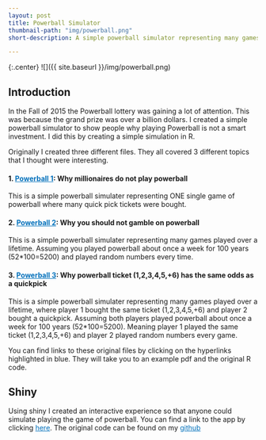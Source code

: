 ```yaml
---
layout: post
title: Powerball Simulator
thumbnail-path: "img/powerball.png"
short-description: A simple powerball simulator representing many games played over a lifetime.

---
```


{:.center}
![]({{ site.baseurl }}/img/powerball.png)

## Introduction

In the Fall of 2015 the Powerball lottery was gaining a lot of attention. This was because the grand prize was over a billion dollars. I created a simple powerball simulator to show people why playing Powerball is not a smart investment. I did this by creating a simple simulation in R.

Originally I created three different files. They all covered 3 different topics that I thought were interesting.

<h4><p>1. <a href = "https://github.com/dvcv/Powerball/tree/master/Powerball1" style = "color: #0070BB" target="_blank_">Powerball 1</a>: Why millionaires do not play powerball</p></h4>

This is a simple powerball simulater representing ONE single game of powerball where many quick pick tickets were bought.

<h4><p>2. <a href = "https://github.com/dvcv/Powerball/tree/master/Powerball2" style = "color: #0070BB" target="_blank_">Powerball 2</a>: Why you should not gamble on powerball</p></h4>   

This is a simple powerball simulater representing many games played over a lifetime. Assuming you played powerball about once a week for 100 years (52*100=5200) and played random numbers every time.

<h4><p>3. <a href = "https://github.com/dvcv/Powerball/tree/master/Powerball3" style = "color: #0070BB" target="_blank_">Powerball 3</a>: Why powerball ticket (1,2,3,4,5,+6) has the same odds as a quickpick</p></h4>

This is a simple powerball simulater representing many games played over a lifetime, where player 1 bought the same ticket (1,2,3,4,5,+6) and player 2 bought a quickpick. Assuming both players played powerball about once a week for 100 years (52*100=5200). Meaning player 1 played the same ticket (1,2,3,4,5,+6) and player 2 played random numbers every game.

You can find links to these original files by clicking on the hyperlinks highlighted in blue. They will take you to an example pdf and the original R code.

## Shiny

Using shiny I created an interactive experience so that anyone could simulate playing the game of powerball. You can find a link to the app by clicking <a href = "https://dvcv.shinyapps.io/Powerball/" style = "color: #0070BB" target="_blank_">here</a>. The original code can be found on my <a href = "https://github.com/dvcv/Powerball/blob/master/ShinyApp/app.R" style = "color: #0070BB" target="_blank_">github</a>
